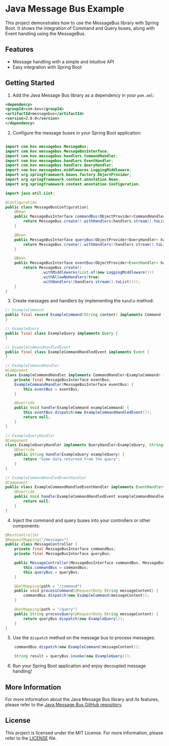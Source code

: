 # Java Message Bus Example

This project demonstrates how to use the MessageBus library with Spring Boot. It shows the integration of Command and Query buses, along with Event handling using the MessageBus.

## Features

- Message handling with a simple and intuitive API
- Easy integration with Spring Boot

## Getting Started

1. Add the Java Message Bus library as a dependency in your `pom.xml`:

```xml
<dependency>
<groupId>com.kov</groupId>
<artifactId>messagebus</artifactId>
<version>2.0.0</version>
</dependency>
```

2. Configure the message buses in your Spring Boot application:

```java

import com.kov.messagebus.MessageBus;
import com.kov.messagebus.MessageBusInterface;
import com.kov.messagebus.handlers.CommandHandler;
import com.kov.messagebus.handlers.EventHandler;
import com.kov.messagebus.handlers.QueryHandler;
import com.kov.messagebus.middlewares.LoggingMiddleware;
import org.springframework.beans.factory.ObjectProvider;
import org.springframework.context.annotation.Bean;
import org.springframework.context.annotation.Configuration;

import java.util.List;

@Configuration
public class MessageBusConfiguration{
    @Bean
    public MessageBusInterface commandBus(ObjectProvider<CommandHandler> handlers) {
        return MessageBus.create().withHandlers(handlers.stream().toList());
    }

    @Bean
    public MessageBusInterface queryBus(ObjectProvider<QueryHandler> handlers) {
        return MessageBus.create().withHandlers((handlers.stream().toList()));
    }

    @Bean
    public MessageBusInterface eventBus(ObjectProvider<EventHandler> handlers) {
        return MessageBus.create()
                .withMiddlewares(List.of(new LoggingMiddleware()))
                .withAllowNoHandlers(true)
                .withHandlers((handlers.stream().toList()));
    }
}

```

3. Create messages and handlers by implementing the `handle` method:

```java
// ExampleCommand
public final record ExampleCommand(String content) implements Command {
}

// ExampleQuery
public final class ExampleQuery implements Query {
}

// ExampleCommandHandledEvent
public final class ExampleCommandHandledEvent implements Event {
}
```

```java
// ExampleCommandHandler
@Component
class ExampleCommandHandler implements CommandHandler<ExampleCommand> {
    private final MessageBusInterface eventBus;
    ExampleCommandHandler(MessageBusInterface eventBus) {
        this.eventBus = eventBus;
    }

    @Override
    public Void handle(ExampleCommand exampleCommand) {
        this.eventBus.dispatch(new ExampleCommandHandledEvent());
        return null;
    }
}

// ExampleQueryHandler
@Component
class ExampleQueryHandler implements QueryHandler<ExampleQuery, String> {
    @Override
    public String handle(ExampleQuery exampleQuery) {
        return "Some data returned from the query";
    }
}

// ExampleCommandHandledEventHandler
@Component
public class ExampleCommandHandledEventHandler implements EventHandler<ExampleCommandHandledEvent> {
    @Override
    public Void handle(ExampleCommandHandledEvent exampleCommandHandledEvent) {
        return null;
    }
}

```

4. Inject the command and query buses into your controllers or other components:

```java
@RestController
@RequestMapping("/messages")
public class MessageController {
    private final MessageBusInterface commandBus;
    private final MessageBusInterface queryBus;

    public MessageController(MessageBusInterface commandBus, MessageBusInterface queryBus) {
        this.commandBus = commandBus;
        this.queryBus = queryBus;
    }

    @GetMapping(path = "/command")
    public void processCommand(@RequestBody String messageContent) {
        commandBus.dispatch(new ExampleCommand(messageContent));
    }

    @GetMapping(path = "/query")
    public String processQuery(@RequestBody String messageContent) {
        return queryBus.dispatch(new ExampleQuery());
    }
}
```

5. Use the `dispatch` method on the message bus to process messages:

```java
    commandBus.dispatch(new ExampleCommand(messageContent));

    String result = queryBus.invoke(new ExampleQuery());
```

6. Run your Spring Boot application and enjoy decoupled message handling!

## More Information

For more information about the Java Message Bus library and its features, please refer to the [Java Message Bus GitHub repository](https://github.com/arthurkowalsky/Java-Message-Bus).

## License

This project is licensed under the MIT License. For more information, please refer to the [LICENSE](LICENSE) file.
